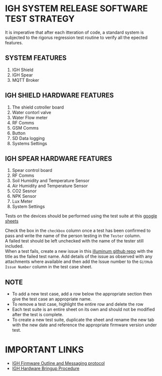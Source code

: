 # IGH SYSTEM RELEASE SOFTWARE TEST STRATEGY
It is imperative that after each itteration of code, a standard system is subjected to the rigorus regression test routine to verify all the epected features.  

## SYSTEM FEATURES
1. IGH Shield
2. IGH Spear
3. MQTT Broker
## IGH SHIELD HARDWARE FEATURES
1. The shield cotroller board
2. Water contorl valve
3. Water Flow meter
4. RF Comms
5. GSM Comms
6. Button
7. SD Data logging
8. Systems Settings

## IGH SPEAR HARDWARE FEATURES
1. Spear control board
2. RF Comms
3. Soil Humidity and Temperature Sensor
4. Air Humidity and Temperature Sensor
5. CO2 Sesnor
6. NPK Sensor
7. Lux Meter
8. System Settings

Tests on the devices should be performed using the test suite at this [google sheets](https://docs.google.com/spreadsheets/d/1aRA9xHEJYj3mzZMMTfezHIbYy6dl5QJ9LwqFd2dbHtI/edit?usp=sharing)

Check the box in the `checkbox` column once a test has been confirmed to pass and write the name of the person testing in the `Tester` column.  
A failed test should be left unchecked with the name of the tester still included.  
When a test fails, create a new issue in this [illuminum github repo](https://github.com/Omgitskillah/igh) with the title as the failed test name. Add details of the issue as observed with any attachments where available and then add the Issue number to the `GitHub Issue Number` column in the test case sheet. 

## NOTE
- To add a new test case, add a row below the appropriate section then give the test case an appropriate name.
- To remove a test case, highlight the entire row and delete the row
- Each test suite is an entire sheet on its own and should not be modified after the test is complete. 
- To create a new test suite, duplicate the sheet and rename the new tab with the new date and reference the appropriate firmware version under test. 

# IMPORTANT LINKS
- [IGH Firmware Outline and Messaging protocol](https://github.com/Omgitskillah/igh/tree/master/igh_shield/README.md)
- [IGH Hardware Bringup Procedure](https://github.com/Omgitskillah/igh/blob/master/pre_release/README.md)




